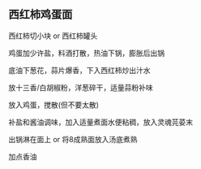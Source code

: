 ## 西红柿鸡蛋面

西红柿切小块 or 西红柿罐头

鸡蛋加少许盐，料酒打散，热油下锅，膨胀后出锅

底油下葱花，蒜片爆香，下入西红柿炒出汁水

放十三香/白胡椒粉，洋葱碎干，适量蒜粉补味

放入鸡蛋，搅散(但不要太散)

补盐和酱油调味，加入适量煮面水便粘稠，放入灵魂芫荽末

出锅淋在面上 or 将8成熟面放入汤底煮熟

加点香油


